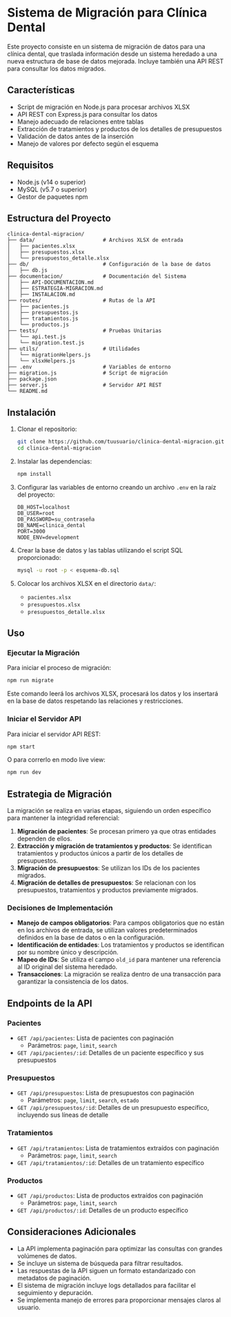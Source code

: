 # Sistema de Migración para Clínica Dental

Este proyecto consiste en un sistema de migración de datos para una clínica dental, que traslada información desde un sistema heredado a una nueva estructura de base de datos mejorada. Incluye también una API REST para consultar los datos migrados.

## Características

- Script de migración en Node.js para procesar archivos XLSX
- API REST con Express.js para consultar los datos
- Manejo adecuado de relaciones entre tablas
- Extracción de tratamientos y productos de los detalles de presupuestos
- Validación de datos antes de la inserción
- Manejo de valores por defecto según el esquema

## Requisitos

- Node.js (v14 o superior)
- MySQL (v5.7 o superior)
- Gestor de paquetes npm

## Estructura del Proyecto

```
clinica-dental-migracion/
├── data/                      # Archivos XLSX de entrada
│   ├── pacientes.xlsx
│   ├── presupuestos.xlsx
│   └── presupuestos_detalle.xlsx
├── db/                        # Configuración de la base de datos
│   ├── db.js
├── documentacion/             # Documentación del Sistema
│   ├── API-DOCUMENTACION.md
│   ├── ESTRATEGIA-MIGRACION.md
│   ├── INSTALACION.md
├── routes/                    # Rutas de la API
│   ├── pacientes.js
│   ├── presupuestos.js
│   ├── tratamientos.js
│   └── productos.js
├── tests/                     # Pruebas Unitarias
│   └── api.test.js
│   └── migration.test.js
├── utils/                     # Utilidades
│   └── migrationHelpers.js
│   └── xlsxHelpers.js
├── .env                       # Variables de entorno
├── migration.js               # Script de migración
├── package.json
├── server.js                  # Servidor API REST
└── README.md
```

## Instalación

1. Clonar el repositorio:

   ```bash
   git clone https://github.com/tuusuario/clinica-dental-migracion.git
   cd clinica-dental-migracion
   ```

2. Instalar las dependencias:

   ```bash
   npm install
   ```

3. Configurar las variables de entorno creando un archivo `.env` en la raíz del proyecto:

   ```
   DB_HOST=localhost
   DB_USER=root
   DB_PASSWORD=su_contraseña
   DB_NAME=clinica_dental
   PORT=3000
   NODE_ENV=development
   ```

4. Crear la base de datos y las tablas utilizando el script SQL proporcionado:

   ```bash
   mysql -u root -p < esquema-db.sql
   ```

5. Colocar los archivos XLSX en el directorio `data/`:
   - `pacientes.xlsx`
   - `presupuestos.xlsx`
   - `presupuestos_detalle.xlsx`

## Uso

### Ejecutar la Migración

Para iniciar el proceso de migración:

```bash
npm run migrate
```

Este comando leerá los archivos XLSX, procesará los datos y los insertará en la base de datos respetando las relaciones y restricciones.

### Iniciar el Servidor API

Para iniciar el servidor API REST:

```bash
npm start
```

O para correrlo en modo live view:

```bash
npm run dev
```

## Estrategia de Migración

La migración se realiza en varias etapas, siguiendo un orden específico para mantener la integridad referencial:

1. **Migración de pacientes**: Se procesan primero ya que otras entidades dependen de ellos.
2. **Extracción y migración de tratamientos y productos**: Se identifican tratamientos y productos únicos a partir de los detalles de presupuestos.
3. **Migración de presupuestos**: Se utilizan los IDs de los pacientes migrados.
4. **Migración de detalles de presupuestos**: Se relacionan con los presupuestos, tratamientos y productos previamente migrados.

### Decisiones de Implementación

- **Manejo de campos obligatorios**: Para campos obligatorios que no están en los archivos de entrada, se utilizan valores predeterminados definidos en la base de datos o en la configuración.
- **Identificación de entidades**: Los tratamientos y productos se identifican por su nombre único y descripción.
- **Mapeo de IDs**: Se utiliza el campo `old_id` para mantener una referencia al ID original del sistema heredado.
- **Transacciones**: La migración se realiza dentro de una transacción para garantizar la consistencia de los datos.

## Endpoints de la API

### Pacientes

- `GET /api/pacientes`: Lista de pacientes con paginación
  - Parámetros: `page`, `limit`, `search`
- `GET /api/pacientes/:id`: Detalles de un paciente específico y sus presupuestos

### Presupuestos

- `GET /api/presupuestos`: Lista de presupuestos con paginación
  - Parámetros: `page`, `limit`, `search`, `estado`
- `GET /api/presupuestos/:id`: Detalles de un presupuesto específico, incluyendo sus líneas de detalle

### Tratamientos

- `GET /api/tratamientos`: Lista de tratamientos extraídos con paginación
  - Parámetros: `page`, `limit`, `search`
- `GET /api/tratamientos/:id`: Detalles de un tratamiento específico

### Productos

- `GET /api/productos`: Lista de productos extraídos con paginación
  - Parámetros: `page`, `limit`, `search`
- `GET /api/productos/:id`: Detalles de un producto específico

## Consideraciones Adicionales

- La API implementa paginación para optimizar las consultas con grandes volúmenes de datos.
- Se incluye un sistema de búsqueda para filtrar resultados.
- Las respuestas de la API siguen un formato estandarizado con metadatos de paginación.
- El sistema de migración incluye logs detallados para facilitar el seguimiento y depuración.
- Se implementa manejo de errores para proporcionar mensajes claros al usuario.
